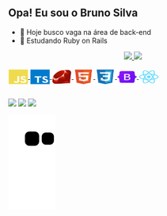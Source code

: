 ## Opa! Eu sou o Bruno Silva

- 🔭 Hoje busco vaga na área de back-end
- 🌱 Estudando Ruby on Rails

<div align="center">
  <a href="https://github.com/BrunoSilva96">
  <img height="180em" src="https://github-readme-stats.vercel.app/api?username=BrunoSilva96&show_icons=true&theme=dark&include_all_commits=true&count_private=true"/>
  <img height="180em" src="https://github-readme-stats.vercel.app/api/top-langs/?username=BrunoSilva96&layout=compact&langs_count=7&theme=dark"/>
</div>
<div style="display: inline_block"><br>
  <img align="center" alt="Bruno-Js" height="30" width="40" src="https://raw.githubusercontent.com/devicons/devicon/master/icons/javascript/javascript-plain.svg">
  <img align="center" alt="Bruno-Ts" height="30" width="40" src="https://raw.githubusercontent.com/devicons/devicon/master/icons/typescript/typescript-plain.svg">
  <img align="center" alt="Bruno-Ruby" height="30" width="40" src="https://raw.githubusercontent.com/devicons/devicon/master/icons/ruby/ruby-original.svg">

  <img align="center" alt="Bruno-HTML" height="30" width="40" src="https://raw.githubusercontent.com/devicons/devicon/master/icons/html5/html5-original.svg">
  <img align="center" alt="Bruno-CSS" height="30" width="40" src="https://raw.githubusercontent.com/devicons/devicon/master/icons/css3/css3-original.svg">
  <img align="center" alt="Bruno-Bootstrap" height="30" width="40" src="https://raw.githubusercontent.com/devicons/devicon/master/icons/bootstrap/bootstrap-original.svg">
  <img align="center" alt="Bruno-React" height="30" width="40" src="https://raw.githubusercontent.com/devicons/devicon/master/icons/react/react-original.svg">
</div>
  
  ##
 
<div> 
  <a href="https://instagram.com/_bruno.arauj" target="_blank"><img src="https://img.shields.io/badge/-Instagram-%23E4405F?style=for-the-badge&logo=instagram&logoColor=white" target="_blank"></a> 
  <a href = "mailto:brunosilvabrait@gmail.com"><img src="https://img.shields.io/badge/-Gmail-%23333?style=for-the-badge&logo=gmail&logoColor=white" target="_blank"></a>
  <a href="https://www.linkedin.com/in/bruno-s-araujo/" target="_blank"><img src="https://img.shields.io/badge/-LinkedIn-%230077B5?style=for-the-badge&logo=linkedin&logoColor=white" target="_blank"></a> 
 
  ![Snake animation](https://github.com/BrunoSilva96/BrunoSilva96/blob/output/github-contribution-grid-snake.svg)
 
</div>
